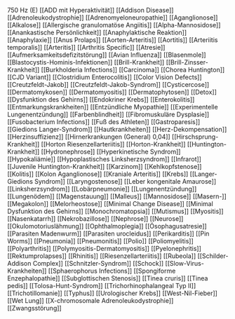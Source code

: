 750 Hz (E)
[[ADD mit Hyperaktivität]]
[[Addison Disease]]
[[Adrenoleukodystrophie]]
[[Adrenomyeloneuropathie]]
[[Aganglionose]]
[[Alkalose]]
[[Allergische granulomatöse Angiitis]]
[[Alpha-Mannosidose]]
[[Anankastische Persönlichkeit]]
[[Anaphylaktische Reaktion]]
[[Anaphylaxie]]
[[Anus Prolaps]]
[[Aorten-Arteritis]]
[[Aortitis]]
[[Arteriitis temporalis]]
[[Arteritis]]
[[Arthritis Specific]]
[[Atresie]]
[[Aufmerksamkeitsdefizitstörung]]
[[Avian Influenza]]
[[Blasenmole]]
[[Blastocystis-Hominis-Infektionen]]
[[Brill-Krankheit]]
[[Brill-Zinsser-Krankheit]]
[[Burkholderia Infections]]
[[Carcinoma]]
[[Chorea Huntington]]
[[CJD Variant]]
[[Clostridium Enterocolitis]]
[[Color Vision Defects]]
[[Creutzfeldt-Jakob]]
[[Creutzfeldt-Jakob-Syndrom]]
[[Cysticercose]]
[[Dermatomykosen]]
[[Dermatomyositis]]
[[Dermatophytosen]]
[[Detox]]
[[Dysfunktion des Gehirns]]
[[Endokriner Krebs]]
[[Enterokolitis]]
[[Entmarkungskrankheiten]]
[[Entzündliche Myopathie]]
[[Experimentelle Lungenentzündung]]
[[Farbenblindheit]]
[[Fibromuskuläre Dysplasie]]
[[Fusobacterium Infections]]
[[Fuß des Athleten]]
[[Gastroparesis]]
[[Giedions Langer-Syndrom]]
[[Hautkrankheiten]]
[[Herz-Dekompensation]]
[[Herzinsuffizienz]]
[[Hirnerkrankungen (General) 0,04]]
[[Hirschsprung-Krankheit]]
[[Horton Riesenzellarteriitis]]
[[Horton-Krankheit]]
[[Huntington-Krankheit]]
[[Hydronephrose]]
[[Hyperkinetische Syndrom]]
[[Hypokaliämie]]
[[Hypoplastisches Linksherzsyndrom]]
[[Infrarot]]
[[Juvenile Huntington-Krankheit]]
[[Karzinom]]
[[Kehlkopfstenose]]
[[Kolitis]]
[[Kolon Aganglionose]]
[[Kraniale Arteritis]]
[[Krebs]]
[[Langer-Giedions Syndrom]]
[[Laryngostenose]]
[[Leber kongenitale Amaurose]]
[[Linksherzsyndrom]]
[[Lobärpneumonie]]
[[Lungenentzündung]]
[[Lungenödem]]
[[Magenstauung]]
[[Malleus]]
[[Mannosidose]]
[[Masern-]]
[[Megakolon]]
[[Melorheostose]]
[[Minimal Change Disease]]
[[Minimal Dysfunktion des Gehirns]]
[[Monochromatopsia]]
[[Mutismus]]
[[Myositis]]
[[Nasenkatarrh]]
[[Nekrobazillose]]
[[Nephrose]]
[[Neurose]]
[[Okulomotoriuslähmung]]
[[Ophthalmoplegia]]
[[Ösophagusatresie]]
[[Parasiten Madenwurm]]
[[Parasiten urocleidus]]
[[Perikarditis]]
[[Pin Worms]]
[[Pneumonia]]
[[Pneumonitis]]
[[Polio]]
[[Poliomyelitis]]
[[Polyarthritis]]
[[Polymyositis-Dermatomyositis]]
[[Pyelonephritis]]
[[Rektumprolapses]]
[[Rhinitis]]
[[Riesenzellarteriitis]]
[[Rubeola]]
[[Schilder-Addison Complex]]
[[Schnitzler-Syndrom]]
[[Schock]]
[[Slow-Virus-Krankheiten]]
[[Sphaerophorus Infections]]
[[Spongiforme Enzephalopathie]]
[[Subglottischen Stenosis]]
[[Tinea cruris]]
[[Tinea pedis]]
[[Tolosa-Hunt-Syndrom]]
[[Trichorhinophalangeal Typ II]]
[[Trichotillomanie]]
[[Typhus]]
[[Urologischer Krebs]]
[[West-Nil-Fieber]]
[[Wet Lung]]
[[X-chromosomale Adrenoleukodystrophie]]
[[Zwangsstörung]]